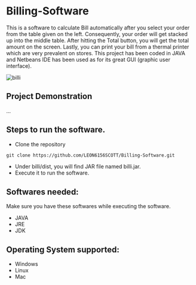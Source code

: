 # Billing-Software

This is a software to calculate Bill automatically after you select your order from the table given on the left. Consequently, your order will get stacked up into the middle table. After hitting the Total button, you will get the total amount on the screen. Lastly, you can print your bill from a thermal printer which are very prevalent on stores.  This project has been coded in JAVA and Netbeans IDE has been used as for its great GUI (graphic user interface).

![billi](https://user-images.githubusercontent.com/55585498/121791297-2ce4e300-cc06-11eb-8fea-4bf5b6796fad.jpg)

## Project Demonstration

...


## Steps to run the software.

- Clone the repository

```md
git clone https://github.com/LEON6156SCOTT/Billing-Software.git
```

- Under billi/dist, you will find JAR file named billi.jar. 
- Execute it to run the software.

## Softwares needed:

Make sure you have these softwares while executing the software.

- JAVA
- JRE
- JDK

## Operating System supported: 

- Windows
- Linux
- Mac
